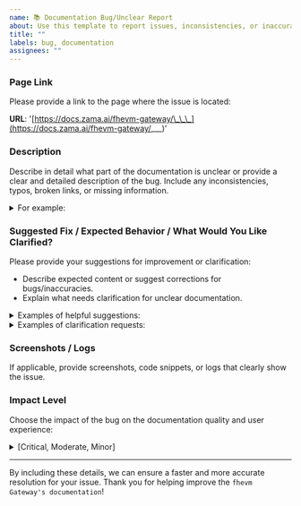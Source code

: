```yaml
---
name: 📚 Documentation Bug/Unclear Report
about: Use this template to report issues, inconsistencies, or inaccuracies in our documentation.
title: ""
labels: bug, documentation
assignees: ""
---
```


### **Page Link**

Please provide a link to the page where the issue is located:

**URL**: '[https://docs.zama.ai/fhevm-gateway/\_\_\_](https://docs.zama.ai/fhevm-gateway/___)'

### **Description**

Describe in detail what part of the documentation is unclear or provide a clear and detailed description of the bug.
Include any inconsistencies, typos, broken links, or missing information.

<details><summary>For example:</summary>
<p>
 <li>Inaccurate technical explanations or missing prerequisites.</li>
 <li>Deprecated code snippets or outdated references.</li>
 <li>Formatting issues or broken links.</li>
 <li>Is there a lack of explanation for certain technical terms or concepts?</li>
 <li>Are there missing examples for a complex function or feature?</li>
 <li>Does the documentation assume prior knowledge that hasn't been introduced?</li>
</p>
</details>

### **Suggested Fix / Expected Behavior / What Would You Like Clarified?**

Please provide your suggestions for improvement or clarification:

- Describe expected content or suggest corrections for bugs/inaccuracies.
- Explain what needs clarification for unclear documentation.

<details><summary>Examples of helpful suggestions:</summary>
<p>
 <li>Corrected code snippet</li>
 <li>Improved explanation.</li>
 <li>Link to a more accurate or up-to-date resource</li>
</p>
</details>

<details><summary>Examples of clarification requests:</summary>
<p>
 <li>“Can you provide an example of this function in use?”</li>
 <li>"What are the expected inputs and outputs for this operation?”</li>
 <li>“Could you add a section explaining how this feature integrates with other components?”</li>
</p>
</details>

### **Screenshots / Logs**

If applicable, provide screenshots, code snippets, or logs that clearly show the issue.

### **Impact Level**

Choose the impact of the bug on the documentation quality and user experience:

<details><summary>[Critical, Moderate, Minor]</summary>
<p>
<li><b>Critical</b>: Major error that could lead to incorrect implementation or misunderstanding.</li>
<li><b>Moderate</b>: Somewhat misleading information, but unlikely to cause implementation issues.</li>
<li><b>Minor</b>: Minor typo or aesthetic issue with no functional impact.</li>
</p>
</details>

---

By including these details, we can ensure a faster and more accurate resolution for your issue. Thank you for helping
improve the `fhevm Gateway's documentation`!
